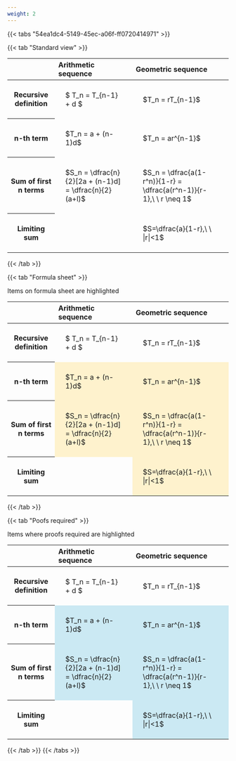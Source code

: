 ```yaml
---
weight: 2
---
```


{{< tabs "54ea1dc4-5149-45ec-a06f-ff0720414971" >}}

{{< tab "Standard view" >}}

<style type="text/css">
#T_3b6bd th.col_heading {
  text-align: left;
  font-size: 1em;
}
#T_3b6bd td {
  text-align: left;
  font-size: 1em;
  padding: 1.5em;
}
</style>
<table id="T_3b6bd">
  <thead>
    <tr>
      <th class="blank level0" >&nbsp;</th>
      <th id="T_3b6bd_level0_col0" class="col_heading level0 col0" >Arithmetic sequence</th>
      <th id="T_3b6bd_level0_col1" class="col_heading level0 col1" >Geometric sequence</th>
    </tr>
  </thead>
  <tbody>
    <tr>
      <th id="T_3b6bd_level0_row0" class="row_heading level0 row0" >Recursive definition</th>
      <td id="T_3b6bd_row0_col0" class="data row0 col0" >$ T_n = T_{n-1} + d $</td>
      <td id="T_3b6bd_row0_col1" class="data row0 col1" >$T_n = rT_{n-1}$</td>
    </tr>
    <tr>
      <th id="T_3b6bd_level0_row1" class="row_heading level0 row1" >n-th term</th>
      <td id="T_3b6bd_row1_col0" class="data row1 col0" >$T_n = a + (n-1)d$</td>
      <td id="T_3b6bd_row1_col1" class="data row1 col1" >$T_n = ar^{n-1}$</td>
    </tr>
    <tr>
      <th id="T_3b6bd_level0_row2" class="row_heading level0 row2" >Sum of first n terms</th>
      <td id="T_3b6bd_row2_col0" class="data row2 col0" >$S_n = \dfrac{n}{2}[2a + (n-1)d] = \dfrac{n}{2}(a+l)$</td>
      <td id="T_3b6bd_row2_col1" class="data row2 col1" >$S_n = \dfrac{a(1-r^n)}{1-r} = \dfrac{a(r^n-1)}{r-1},\ \  r \neq 1$</td>
    </tr>
    <tr>
      <th id="T_3b6bd_level0_row3" class="row_heading level0 row3" >Limiting sum</th>
      <td id="T_3b6bd_row3_col0" class="data row3 col0" ></td>
      <td id="T_3b6bd_row3_col1" class="data row3 col1" >$S=\dfrac{a}{1-r},\ \ |r|<1$</td>
    </tr>
  </tbody>
</table>
{{< /tab >}}

{{< tab "Formula sheet" >}}

Items on formula sheet are highlighted 
<br>
<style type="text/css">
#T_6a0ec th.col_heading {
  text-align: left;
  font-size: 1em;
}
#T_6a0ec td {
  text-align: left;
  font-size: 1em;
  padding: 1.5em;
}
#T_6a0ec_row0_col0, #T_6a0ec_row0_col1, #T_6a0ec_row3_col0 {
  background-color: rgba(0,0,0,0);
}
#T_6a0ec_row1_col0, #T_6a0ec_row1_col1, #T_6a0ec_row2_col0, #T_6a0ec_row2_col1, #T_6a0ec_row3_col1 {
  background-color: rgba(255,194,10, 0.2);
}
</style>
<table id="T_6a0ec">
  <thead>
    <tr>
      <th class="blank level0" >&nbsp;</th>
      <th id="T_6a0ec_level0_col0" class="col_heading level0 col0" >Arithmetic sequence</th>
      <th id="T_6a0ec_level0_col1" class="col_heading level0 col1" >Geometric sequence</th>
    </tr>
  </thead>
  <tbody>
    <tr>
      <th id="T_6a0ec_level0_row0" class="row_heading level0 row0" >Recursive definition</th>
      <td id="T_6a0ec_row0_col0" class="data row0 col0" >$ T_n = T_{n-1} + d $</td>
      <td id="T_6a0ec_row0_col1" class="data row0 col1" >$T_n = rT_{n-1}$</td>
    </tr>
    <tr>
      <th id="T_6a0ec_level0_row1" class="row_heading level0 row1" >n-th term</th>
      <td id="T_6a0ec_row1_col0" class="data row1 col0" >$T_n = a + (n-1)d$</td>
      <td id="T_6a0ec_row1_col1" class="data row1 col1" >$T_n = ar^{n-1}$</td>
    </tr>
    <tr>
      <th id="T_6a0ec_level0_row2" class="row_heading level0 row2" >Sum of first n terms</th>
      <td id="T_6a0ec_row2_col0" class="data row2 col0" >$S_n = \dfrac{n}{2}[2a + (n-1)d] = \dfrac{n}{2}(a+l)$</td>
      <td id="T_6a0ec_row2_col1" class="data row2 col1" >$S_n = \dfrac{a(1-r^n)}{1-r} = \dfrac{a(r^n-1)}{r-1},\ \  r \neq 1$</td>
    </tr>
    <tr>
      <th id="T_6a0ec_level0_row3" class="row_heading level0 row3" >Limiting sum</th>
      <td id="T_6a0ec_row3_col0" class="data row3 col0" ></td>
      <td id="T_6a0ec_row3_col1" class="data row3 col1" >$S=\dfrac{a}{1-r},\ \ |r|<1$</td>
    </tr>
  </tbody>
</table>
{{< /tab >}}

{{< tab "Poofs required" >}}

Items where proofs required are highlighted 
<br>
<style type="text/css">
#T_b3b79 th.col_heading {
  text-align: left;
  font-size: 1em;
}
#T_b3b79 td {
  text-align: left;
  font-size: 1em;
  padding: 1.5em;
}
#T_b3b79_row0_col0, #T_b3b79_row0_col1, #T_b3b79_row3_col0 {
  background-color: rgba(0,0,0,0);
}
#T_b3b79_row1_col0, #T_b3b79_row1_col1, #T_b3b79_row2_col0, #T_b3b79_row2_col1, #T_b3b79_row3_col1 {
  background-color: rgba(0,150,200, 0.2);
}
</style>
<table id="T_b3b79">
  <thead>
    <tr>
      <th class="blank level0" >&nbsp;</th>
      <th id="T_b3b79_level0_col0" class="col_heading level0 col0" >Arithmetic sequence</th>
      <th id="T_b3b79_level0_col1" class="col_heading level0 col1" >Geometric sequence</th>
    </tr>
  </thead>
  <tbody>
    <tr>
      <th id="T_b3b79_level0_row0" class="row_heading level0 row0" >Recursive definition</th>
      <td id="T_b3b79_row0_col0" class="data row0 col0" >$ T_n = T_{n-1} + d $</td>
      <td id="T_b3b79_row0_col1" class="data row0 col1" >$T_n = rT_{n-1}$</td>
    </tr>
    <tr>
      <th id="T_b3b79_level0_row1" class="row_heading level0 row1" >n-th term</th>
      <td id="T_b3b79_row1_col0" class="data row1 col0" >$T_n = a + (n-1)d$</td>
      <td id="T_b3b79_row1_col1" class="data row1 col1" >$T_n = ar^{n-1}$</td>
    </tr>
    <tr>
      <th id="T_b3b79_level0_row2" class="row_heading level0 row2" >Sum of first n terms</th>
      <td id="T_b3b79_row2_col0" class="data row2 col0" >$S_n = \dfrac{n}{2}[2a + (n-1)d] = \dfrac{n}{2}(a+l)$</td>
      <td id="T_b3b79_row2_col1" class="data row2 col1" >$S_n = \dfrac{a(1-r^n)}{1-r} = \dfrac{a(r^n-1)}{r-1},\ \  r \neq 1$</td>
    </tr>
    <tr>
      <th id="T_b3b79_level0_row3" class="row_heading level0 row3" >Limiting sum</th>
      <td id="T_b3b79_row3_col0" class="data row3 col0" ></td>
      <td id="T_b3b79_row3_col1" class="data row3 col1" >$S=\dfrac{a}{1-r},\ \ |r|<1$</td>
    </tr>
  </tbody>
</table>
{{< /tab >}}
{{< /tabs >}}